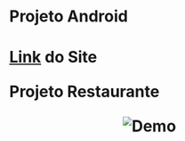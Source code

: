 <h1>Projeto Android<h1>
<p><a href="https://macaulayvitor.github.io/projeto-restaurante/" target="_blank">Link</a> do Site</p>
<p>Projeto Restaurante</p>
<p align="center">
<img alt="Demo" src="./Animação.gif"></p>